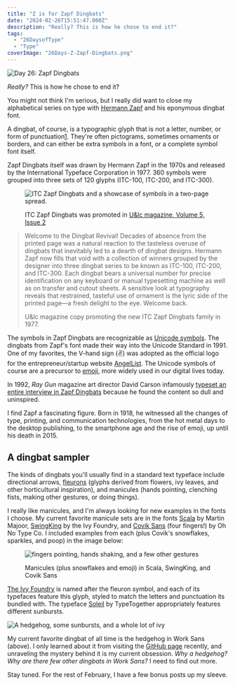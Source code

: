 ```yaml
---
title: "Z is for Zapf Dingbats"
date: "2024-02-26T15:51:47.000Z"
description: "Really? This is how he chose to end it?"
tags: 
  - "26DaysofType"
  - "Type"
coverImage: "26Days-Z-Zapf-Dingbats.png"
---
```


![Day 26: Zapf Dingbats](/img/post-images/26Days-Z-Zapf-Dingbats-1024x576.png)

_Really?_ This is how he chose to end it?

You might not think I'm serious, but I really did want to close my alphabetical series on type with [Hermann Zapf](https://www.dezeen.com/2015/06/17/beyond-dingbats-typographic-legacy-of-hermann-zapf/) and his eponymous dingbat font.

A dingbat, of course, is a typographic glyph that is not a letter, number, or form of punctuation[1](#dd2e1735-d051-4fdc-9aa9-becc393d4ed2). They're often pictograms, sometimes ornaments or borders, and can either be extra symbols in a font, or a complete symbol font itself.

Zapf Dingbats itself was drawn by Hermann Zapf in the 1970s and released by the International Typeface Corporation in 1977. 360 symbols were grouped into three sets of 120 glyphs (ITC-100, ITC-200, and ITC-300).

<figure>

![ITC Zapf Dingbats and a showcase of symbols in a two-page spread.](/img/post-images/Zapf-Dingbats-1977-1024x704.jpg)

<figcaption>

ITC Zapf Dingbats was promoted in [U&lc magazine, Volume 5, Issue 2](https://archive.org/details/ulc-magazine/Volume%205-2/page/36/mode/2up)

</figcaption>

</figure>

> Welcome to the Dingbat Revival! Decades of absence from the printed page was a natural reaction to the tasteless overuse of dingbats that inevitably led to a dearth of dingbat designs. Hermann Zapf now fills that void with a collection of winners grouped by the designer into three dingbat series to be known as ITC-100, ITC-200, and ITC-300. Each dingbat bears a universal number for precise identification on any keyboard or manual typesetting machine as well as on transfer and cutout sheets. A sensitive look at typography reveals that restrained, tasteful use of ornament is the lyric side of the printed page—a fresh delight to the eye. Welcome back.
> 
> U&lc magazine copy promoting the new ITC Zapf Dingbats family in 1977.

The symbols in Zapf Dingbats are recognizable as [Unicode symbols](https://en.wikipedia.org/wiki/Dingbats_(Unicode_block)). The dingbats from Zapf's font made their way into the Unicode Standard in 1991. One of my favorites, the V-hand sign (✌) was adopted as the official logo for the entrepreneur/startup website [AngelList](https://www.angellist.com/). The Unicode symbols of course are a precursor to [emoji](https://en.wikipedia.org/wiki/Emoji), more widely used in our digital lives today.

In 1992, _Ray Gun_ magazine art director David Carson infamously [typeset an entire interview in Zapf Dingbats](https://processandskillsdotcom.wordpress.com/2013/04/21/david-carson-and-his-notorious-use-of-dingbats/) because he found the content so dull and uninspired.

I find Zapf a fascinating figure. Born in 1918, he witnessed all the changes of type, printing, and communication technologies, from the hot metal days to the desktop publishing, to the smartphone age and the rise of emoji, up until his death in 2015.

## A dingbat sampler

The kinds of dingbats you'll usually find in a standard text typeface include directional arrows, [fleurons](https://en.wikipedia.org/wiki/Fleuron_(typography)) (glyphs derived from flowers, ivy leaves, and other horticultural inspiration), and manicules (hands pointing, clenching fists, making other gestures, or doing things).

I really like manicules, and I'm always looking for new examples in the fonts I choose. My current favorite manicule sets are in the fonts [Scala](https://www.martinmajoor.com/1_scala.html) by Martin Majoor, [SwingKing](https://fonts.adobe.com/fonts/swing-king-icons) by the Ivy Foundry, and [Covik Sans](https://ohnotype.co/fonts/covik) (four fingers!) by Oh No Type Co. I included examples from each (plus Covik's snowflakes, sparkles, and poop) in the image below:

<figure>

![fingers pointing, hands shaking, and a few other gestures](/img/post-images/26Days-Z-Dingbats-manicules-1024x576.png)

<figcaption>

Manicules (plus snowflakes and emoji) in Scala, SwingKing, and Covik Sans

</figcaption>

</figure>

[The Ivy Foundry](https://ivyfoundry.com/) is named after the fleuron symbol, and each of its typefaces feature this glyph, styled to match the letters and punctuation its bundled with. The typeface [Soleil](https://fonts.adobe.com/fonts/soleil) by TypeTogether appropriately features different sunbursts.

![A hedgehog, some sunbursts, and a whole lot of ivy](/img/post-images/26Days-Z-Dingbats-various-1024x576.png)

My current favorite dingbat of all time is the hedgehog in Work Sans (above). I only learned about it from visiting the [GitHub page](https://github.com/weiweihuanghuang/Work-Sans) recently, and unraveling the mystery behind it is my current obsession. _Why a hedgehog? Why are there few other dingbats in Work Sans?_ I need to find out more.

Stay tuned. For the rest of February, I have a few bonus posts up my sleeve.

